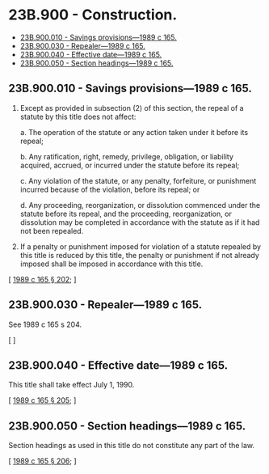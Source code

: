 # 23B.900 - Construction.
* [23B.900.010 - Savings provisions—1989 c 165.](#23b900010---savings-provisions1989-c-165)
* [23B.900.030 - Repealer—1989 c 165.](#23b900030---repealer1989-c-165)
* [23B.900.040 - Effective date—1989 c 165.](#23b900040---effective-date1989-c-165)
* [23B.900.050 - Section headings—1989 c 165.](#23b900050---section-headings1989-c-165)
## 23B.900.010 - Savings provisions—1989 c 165.
1. Except as provided in subsection (2) of this section, the repeal of a statute by this title does not affect:

   a. The operation of the statute or any action taken under it before its repeal;

   b. Any ratification, right, remedy, privilege, obligation, or liability acquired, accrued, or incurred under the statute before its repeal;

   c. Any violation of the statute, or any penalty, forfeiture, or punishment incurred because of the violation, before its repeal; or

   d. Any proceeding, reorganization, or dissolution commenced under the statute before its repeal, and the proceeding, reorganization, or dissolution may be completed in accordance with the statute as if it had not been repealed.

2. If a penalty or punishment imposed for violation of a statute repealed by this title is reduced by this title, the penalty or punishment if not already imposed shall be imposed in accordance with this title.

\[ [1989 c 165 § 202](http://leg.wa.gov/CodeReviser/documents/sessionlaw/1989c165.pdf?cite=1989%20c%20165%20§%20202); \]

## 23B.900.030 - Repealer—1989 c 165.
See 1989 c 165 s 204.

\[ \]

## 23B.900.040 - Effective date—1989 c 165.
This title shall take effect July 1, 1990.

\[ [1989 c 165 § 205](http://leg.wa.gov/CodeReviser/documents/sessionlaw/1989c165.pdf?cite=1989%20c%20165%20§%20205); \]

## 23B.900.050 - Section headings—1989 c 165.
Section headings as used in this title do not constitute any part of the law.

\[ [1989 c 165 § 206](http://leg.wa.gov/CodeReviser/documents/sessionlaw/1989c165.pdf?cite=1989%20c%20165%20§%20206); \]

